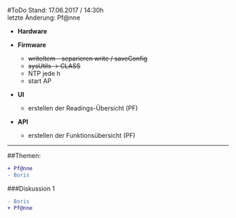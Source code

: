 #ToDo
Stand: 17.06.2017 / 14:30h  
letzte Änderung: Pf@nne

- **Hardware**
  
- **Firmware**
  - ~~writeItem - separieren write / saveConfig~~
  - ~~sysUtils -> CLASS~~
  - NTP jede h
  - start AP

- **UI**
  - erstellen der Readings-Übersicht (PF)
  
- **API**
  - erstellen der Funktionsübersicht (PF)
 

  
***
##Themen:
```diff
+ Pf@nne
- Boris
```
  
###Diskussion 1
```diff
- Boris
+ Pf@nne
```
